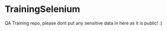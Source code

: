 TrainingSelenium
================

QA Training repo, please dont put any sensitive data in here as it is public! :)
